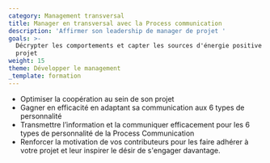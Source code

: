 ```yaml
---
category: Management transversal
title: Manager en transversal avec la Process communication
description: 'Affirmer son leadership de manager de projet '
goals: >-
  Décrypter les comportements et capter les sources d'énergie positive dans un
  projet
weight: 15
theme: Développer le management
_template: formation
---
```


* Optimiser la coopération au sein de son projet
* Gagner en efficacité en adaptant sa communication aux 6 types de personnalité
* Transmettre l’information et la communiquer efficacement pour les 6 types de personnalité de la Process Communication
* Renforcer la motivation de vos contributeurs pour les faire adhérer à votre projet et leur inspirer le désir de s'engager davantage.
